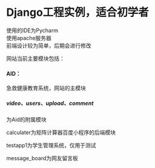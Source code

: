 # Django工程实例，适合初学者
使用的IDE为Pycharm  
使用apache服务器  
前端设计较为简单，后期会进行修改
  
网站当前主要模块包括：
#### AID：  
 急救健康教育系统，网站的主模块
##### video、users、upload、comment
为Aid的附属模块 

calculater为矩阵计算器百度小程序的后端模块  

testapp1为学生管理系统，仅用于测试  

message_board为网友留言板
